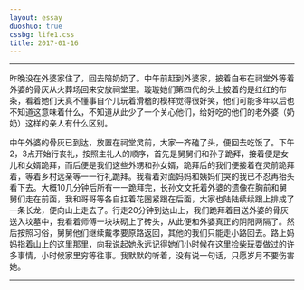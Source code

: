 ```yaml
---
layout: essay
duoshuo: true
cssbg: life1.css
title: 2017-01-16
---
```


----------

昨晚没在外婆家住了，回去陪奶奶了。中午前赶到外婆家，披着白布在祠堂外等着外婆的骨灰从火葬场回来安放祠堂里。璇璇她们第四代的头上披着的是红红的布条，看着她们天真不懂事自个儿玩着滑稽的模样觉得很好笑，他们可能多年以后也不知道这意味着什么，不知道从此少了一个关心他们，给好吃的他们的老外婆（奶奶）这样的亲人有什么区别。

中午外婆的骨灰已到达，放置在祠堂灵前，大家一齐磕了头，便回去吃饭了。下午2，3点开始行丧礼，按照主礼人的顺序，首先是舅舅们和孙子跪拜，接着便是女儿和女婿跪拜，而后便是我们这些外甥和孙女婿，跪拜后的我们便接着在灵前跪拜着，等着乡村远亲等一一行礼跪拜。我看着对面妈妈和姨妈们哭的我已不忍再抬头看下去。大概10几分钟后所有一一跪拜完，长孙文文托着外婆的遗像在胸前和舅舅们走在前面，我和哥哥等各自扛着花圈紧跟在后面，大家也陆陆续续跟上排成了一条长龙，便向山上走去了。行走20分钟到达山上，我们跪拜着目送外婆的骨灰送入坟墓中，我看着师傅一块块砌上了砖头，从此便和外婆真正的阴阳两隔了。然后按照习俗，舅舅他们继续戴孝要原路返回，其他的我们只能走小路回去。路上妈妈指着山上的这里那里，向我说起她永远记得她们小时候在这里捡柴玩耍做过的许多事情，小时候家里穷等往事。我默默的听着，没有说一句话，只愿岁月不要伤害她。

---------

